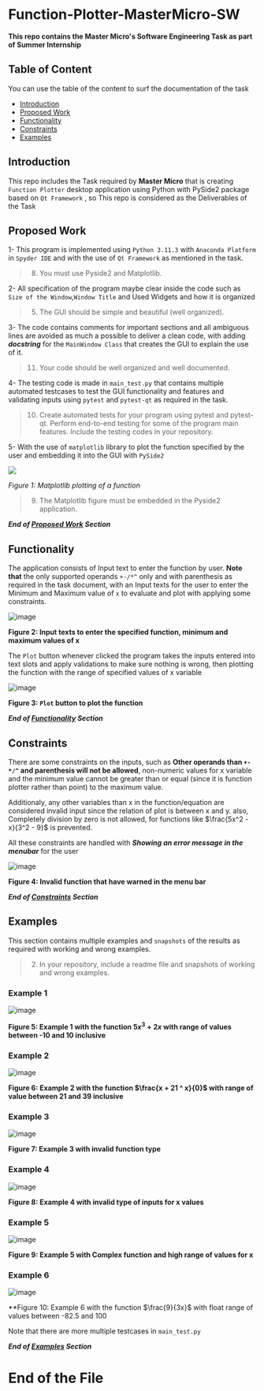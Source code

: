 # Function-Plotter-MasterMicro-SW
**This repo contains the Master Micro's Software Engineering Task as part of Summer Internship**

## Table of Content
You can use the table of the content to surf the documentation of the task

- [Introduction](https://github.com/YousefTB/Function-Plotter-MasterMicro-SW/tree/main#introduction)
- [Proposed Work](https://github.com/YousefTB/Function-Plotter-MasterMicro-SW/tree/main#proposed-work)
- [Functionality](https://github.com/YousefTB/Function-Plotter-MasterMicro-SW/tree/main#functionality)
- [Constraints](https://github.com/YousefTB/Function-Plotter-MasterMicro-SW/tree/main#constraints)
- [Examples](https://github.com/YousefTB/Function-Plotter-MasterMicro-SW/tree/main#examples)

## Introduction
This repo includes the Task required by **Master Micro** that is creating `Function Plotter` desktop application using Python with PySide2 package based on `Qt Framework` , so This repo is considered as the Deliverables of the Task

## Proposed Work
1- This program is implemented using `Python 3.11.3` with `Anaconda Platform` in `Spyder IDE` and with the use of `Qt Framework` as mentioned in the task.
> 8. You must use Pyside2 and Matplotlib.

2- All specification of the program maybe clear inside the code such as `Size of the Window`,`Window Title` and Used Widgets and how it is organized
> 5. The GUI should be simple and beautiful (well organized).

3- The code contains comments for important sections and all ambiguous lines are avoided as much a possible to deliver a clean code, with adding ***docstring*** for the `MainWindow Class` that creates the GUI to explain the use of it.
> 11. Your code should be well organized and well documented.

4- The testing code is made in `main_test.py` that contains multiple automated testcases to test the GUI functionality and features and validating inputs using `pytest` and `pytest-qt` as required in the task.
> 10. Create automated tests for your program using pytest and pytest-qt. Perform end-to-end testing for some of the program main features. Include the testing codes in your repository.

5- With the use of `matplotlib` library to plot the function specified by the user and embedding it into the GUI with `PySide2`

![](https://github.com/YousefTB/Function-Plotter-MasterMicro-SW/assets/95775013/ae8fdc4f-0a61-43d2-8bc3-1ca7ee6e1161)

*Figure 1: Matplotlib plotting of a function*
> 9. The Matplotlib figure must be embedded in the Pyside2 application.


***End of [Proposed Work](https://github.com/YousefTB/Function-Plotter-MasterMicro-SW/tree/main#proposed-work) Section***

## Functionality
The application consists of Input text to enter the function by user. **Note that** the only supported operands `+-/*^` only and with parenthesis as required in the task document, with an Input texts for the user to enter the Minimum and Maximum value of `x` to evaluate and plot with applying some constraints.

![image](https://github.com/YousefTB/Function-Plotter-MasterMicro-SW/assets/95775013/c454897d-ba4b-4ff6-9f21-1fcf527ab882)

**Figure 2: Input texts to enter the specified function, minimum and maximum values of x**

The `Plot` button whenever clicked the program takes the inputs entered into text slots and apply validations to make sure nothing is wrong, then plotting the function with the range of specified values of x variable

![image](https://github.com/YousefTB/Function-Plotter-MasterMicro-SW/assets/95775013/caa8ac01-a16e-4b2b-adce-c50b49de839a)

**Figure 3: `Plot` button to plot the function**

***End of [Functionality](https://github.com/YousefTB/Function-Plotter-MasterMicro-SW/tree/main#functionality) Section***

## Constraints
There are some constraints on the inputs, such as **Other operands than `+-*/^` and parenthesis will not be allowed**, non-numeric values for x variable and the minimum value cannot be greater than or equal (since it is function plotter rather than point) to the maximum value.

Additionaly, any other variables than x in the function/equation are considered invalid input since the relation of plot is between x and y. also, Completely division by zero is not allowed, for functions like $`\frac{5x^2 - x}{3^2 - 9}`$ is prevented.

All these constraints are handled with ***Showing an error message in the menubar*** for the user

![image](https://github.com/YousefTB/Function-Plotter-MasterMicro-SW/assets/95775013/86d4e3e8-a54e-428e-9cb8-4b53364e241e)

**Figure 4: Invalid function that have warned in the menu bar**

***End of [Constraints](https://github.com/YousefTB/Function-Plotter-MasterMicro-SW/tree/main#constraints) Section***

## Examples

This section contains multiple examples and `snapshots` of the results as required with working and wrong examples.
> 2. In your repository, include a readme file and snapshots of working and wrong examples.

### Example 1

![image](https://github.com/YousefTB/Function-Plotter-MasterMicro-SW/assets/95775013/fb1a30f5-def9-4a1d-8cf3-3d6e62ccb290)

**Figure 5: Example 1 with the function $`5x^3 + 2x`$ with range of values between -10 and 10 inclusive**

### Example 2

![image](https://github.com/YousefTB/Function-Plotter-MasterMicro-SW/assets/95775013/1475ece2-48aa-4568-b677-a4d31256cd90)

**Figure 6: Example 2 with the function $`\frac{x + 21 ^ x}{0}`$ with range of value between 21 and 39 inclusive**

### Example 3

![image](https://github.com/YousefTB/Function-Plotter-MasterMicro-SW/assets/95775013/e80672aa-3cb3-4305-b1ca-3ec9746df4c1)

**Figure 7: Example 3 with invalid function type**

### Example 4

![image](https://github.com/YousefTB/Function-Plotter-MasterMicro-SW/assets/95775013/154a8700-1483-4743-a3ec-1242f60c1198)

**Figure 8: Example 4 with invalid type of inputs for x values**

### Example 5

![image](https://github.com/YousefTB/Function-Plotter-MasterMicro-SW/assets/95775013/46a8402d-4403-41d2-869c-8f080df922d0)

**Figure 9: Example 5 with Complex function and high range of values for x**

### Example 6

![image](https://github.com/YousefTB/Function-Plotter-MasterMicro-SW/assets/95775013/bd40d05f-b3a8-472e-9114-3be56c3ff45f)

**Figure 10: Example 6 with the function $`\frac{9}{3x}`$ with float range of values between -82.5 and 100


Note that there are more multiple testcases in `main_test.py`

***End of [Examples](https://github.com/YousefTB/Function-Plotter-MasterMicro-SW/tree/main#examples) Section***

# **End of the File**

